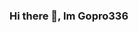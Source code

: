 ### Hi there 👋, Im Gopro336

<!--

-- Soon to be attending university for comp-sci

-- My old stuff: https://github.com/The-Gopro336-Archive (Most of this code does not belong to me. These repos are not something Im pround of)

-->
